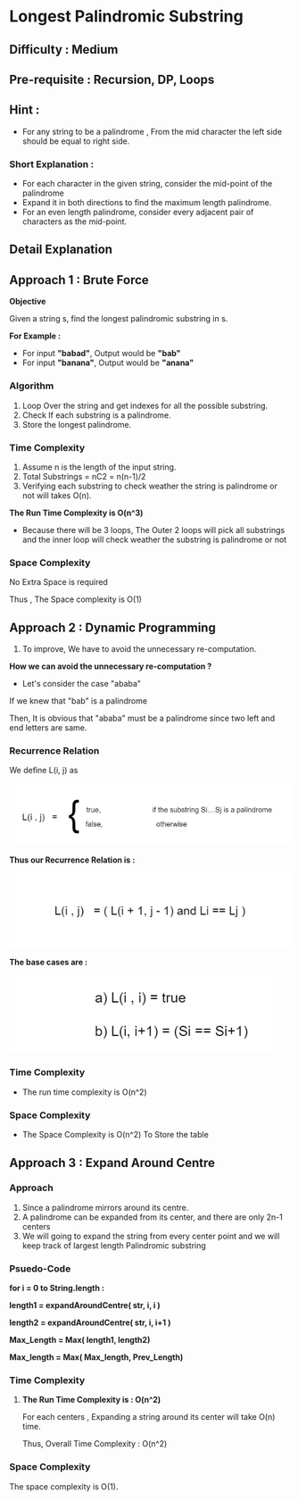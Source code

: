 # Longest Palindromic Substring

## Difficulty : Medium

## Pre-requisite : Recursion, DP, Loops

## Hint :

- For any string to be a palindrome , From the mid character the left side should be equal to right side.

### Short Explanation :

- For each character in the given string, consider the mid-point of the palindrome
- Expand it in both directions to find the maximum length palindrome.
- For an even length palindrome, consider every adjacent pair of characters as the mid-point.

## Detail Explanation

## Approach 1 : Brute Force

**Objective**

Given a string s, find the longest palindromic substring in s.

**For Example :** 

- For input **"babad"**, Output would be **"bab"**
- For input **"banana"**, Output would be **"anana"**

### Algorithm

1. Loop Over the string and get indexes for all the possible substring.
2. Check If each substring is a palindrome.
3. Store the longest palindrome.

### Time Complexity

1. Assume n is the length of the input string.
2. Total Substrings = nC2 = n(n-1)/2
3. Verifying each substring to check weather the string is palindrome or not will takes O(n).

**The Run Time Complexity is O(n^3)**

- Because there will be 3 loops, The Outer 2 loops will pick all substrings and the inner loop will check weather the substring is palindrome or not

### Space Complexity

No Extra Space is required

Thus , The Space complexity is O(1)

## Approach 2 : Dynamic Programming

1. To improve, We have to avoid the unnecessary re-computation.

**How we can avoid the unnecessary re-computation ?**

- Let's consider the case "ababa"

If we knew that "bab" is a palindrome 

Then, It is obvious that "ababa" must be a palindrome since two left and end letters are same.

### Recurrence Relation

We define L(i, j) as

![Longest%20Palindromic%20Substring%206b2c169974f34e56b43fd31e9c9e43d1/LPS.jpg](Longest%20Palindromic%20Substring%206b2c169974f34e56b43fd31e9c9e43d1/LPS.jpg)

**Thus our Recurrence Relation is :**

![Longest%20Palindromic%20Substring%206b2c169974f34e56b43fd31e9c9e43d1/Recurrence_relation.jpg](Longest%20Palindromic%20Substring%206b2c169974f34e56b43fd31e9c9e43d1/Recurrence_relation.jpg)

**The base cases are :**

![Longest%20Palindromic%20Substring%206b2c169974f34e56b43fd31e9c9e43d1/base_case.jpg](Longest%20Palindromic%20Substring%206b2c169974f34e56b43fd31e9c9e43d1/base_case.jpg)

### Time Complexity

- The run time complexity is O(n^2)

### Space Complexity

- The Space Complexity is O(n^2) To Store the table

## Approach 3 : Expand Around Centre

### Approach

1. Since a palindrome mirrors around its centre.
2. A palindrome can be expanded from its center, and there are only 2n-1 centers
3. We will going to expand the string from every center point and we will keep track of largest length Palindromic substring

### Psuedo-Code

**for i = 0 to String.length :**

**length1 = expandAroundCentre( str, i, i )**

**length2 = expandAroundCentre( str, i, i+1 )**

**Max_Length = Max( length1, length2)**

**Max_length = Max( Max_length, Prev_Length)**

### Time Complexity

1. **The Run Time Complexity is : O(n^2)** 

    For each centers , Expanding a string around its center will take O(n) time.

    Thus, Overall Time Complexity : O(n^2)

### Space Complexity

The space complexity is O(1).